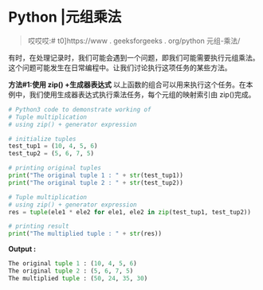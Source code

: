 # Python |元组乘法

> 哎哎哎:# t0]https://www . geeksforgeeks . org/python 元组-乘法/

有时，在处理记录时，我们可能会遇到一个问题，即我们可能需要执行元组乘法。这个问题可能发生在日常编程中。让我们讨论执行这项任务的某些方法。

**方法#1:使用 zip() +生成器表达式**
以上函数的组合可以用来执行这个任务。在本例中，我们使用生成器表达式执行乘法任务，每个元组的映射索引由 zip()完成。

```py
# Python3 code to demonstrate working of
# Tuple multiplication
# using zip() + generator expression

# initialize tuples
test_tup1 = (10, 4, 5, 6)
test_tup2 = (5, 6, 7, 5)

# printing original tuples
print("The original tuple 1 : " + str(test_tup1))
print("The original tuple 2 : " + str(test_tup2))

# Tuple multiplication
# using zip() + generator expression
res = tuple(ele1 * ele2 for ele1, ele2 in zip(test_tup1, test_tup2))

# printing result
print("The multiplied tuple : " + str(res))
```

**Output :**

```py
The original tuple 1 : (10, 4, 5, 6)
The original tuple 2 : (5, 6, 7, 5)
The multiplied tuple : (50, 24, 35, 30)

```
